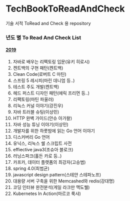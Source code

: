 # TechBookToReadAndCheck
기술 서적 ToRead and Check 용 repository


### 년도 별 To Read And Check List
#### [2019](www.naver.com) 
1. 자바로 배우는 리팩토링 입문(유키 히로시)
2. 켄트백의 구현 패턴(켄트백)
3. Clean Code(로버트 C 마틴)
4. 스프링 5 레시피(마린 데니엄 등..)
4. 테스트 주도 개발(켄트백)
5. 헤드 퍼스트 디자인 패턴(에릭 프리먼 등..)
6. 리팩토링(마틴 파울러)
7. 리눅스 커널 이야기(강진우)
8. 자바 트러블 슈팅(이상민)
9. HTTP 완벽 가이드(안슈 아가왈)
10. 자바 성능 튜닝 이야기(이상민)
11. 개발자를 위한 하룻밤에 읽는 Go 언어 이야기
12. 디스커버리 Go 언어
13. 유닉스, 리눅스 쉘 스크립트 사전
14. effiective java3(조슈아 블로크)
15. 러닝스파크(홀든 카로 등..)
16. 카프카, 데이터 플랫폼의 최강자(고승범)
17. spring 4.0(최범균)
18. javascript design pattern(스테얀 스테파노프)
19. 대용량 서버 구축을 위한 Memcashed와 redis(강대명)
20. 코딩 인터뷰 완전분석(게일 라크만 맥도웰)
21. Kubernetes In Action(마르코 룩샤)
